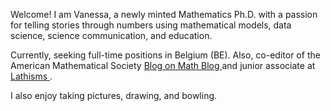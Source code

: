 <html>
<body>

<p> Welcome! I am Vanessa, a newly minted Mathematics Ph.D. with a passion for telling stories through numbers using mathematical models, data science, science communication, and education. </p>

<p>  Currently, seeking full-time positions in Belgium (BE). Also, co-editor of the American Mathematical Society <a href ="https://blogs.ams.org/blogonmathblogs/"> Blog on Math Blog </a> and junior associate at <a href="http://www.lathisms.org/"> Lathisms </a>. </p> 
  
<p> I also enjoy taking pictures, drawing, and bowling.</p>

</body>
</html>

